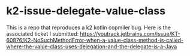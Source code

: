 # k2-issue-delegate-value-class

This is a repo that reproduces a k2 kotlin copmiler bug. Here is the associated ticket I submitted: https://youtrack.jetbrains.com/issue/KT-60876/K2-NoSuchMethodError-when-a-value-class-method-is-called-where-the-value-class-uses-delegation-and-the-delegate-is-a-Java 

